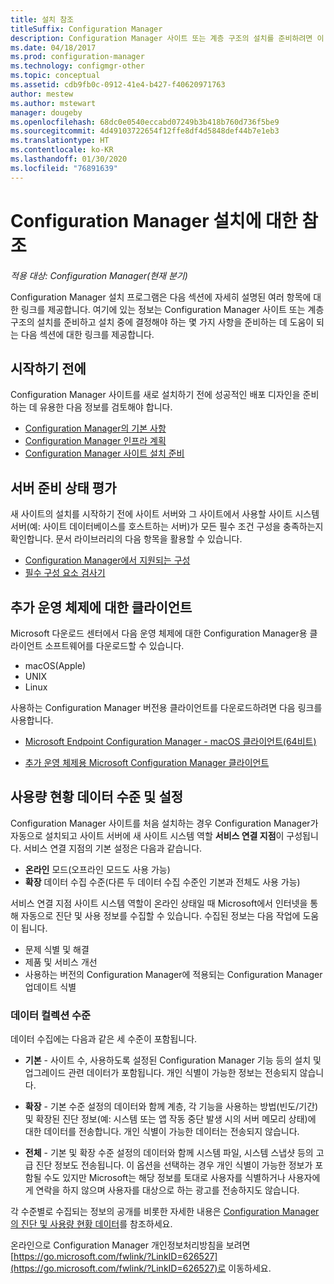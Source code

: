 ```yaml
---
title: 설치 참조
titleSuffix: Configuration Manager
description: Configuration Manager 사이트 또는 계층 구조의 설치를 준비하려면 이 참조를 검토합니다.
ms.date: 04/18/2017
ms.prod: configuration-manager
ms.technology: configmgr-other
ms.topic: conceptual
ms.assetid: cdb9fb0c-0912-41e4-b427-f40620971763
author: mestew
ms.author: mstewart
manager: dougeby
ms.openlocfilehash: 68dc0e0540eccabd07249b3b418b760d736f5be9
ms.sourcegitcommit: 4d49103722654f12ffe8df4d5848def44b7e1eb3
ms.translationtype: HT
ms.contentlocale: ko-KR
ms.lasthandoff: 01/30/2020
ms.locfileid: "76891639"
---
```

# <a name="reference-for-configuration-manager-setup"></a>Configuration Manager 설치에 대한 참조

*적용 대상: Configuration Manager(현재 분기)*

Configuration Manager 설치 프로그램은 다음 섹션에 자세히 설명된 여러 항목에 대한 링크를 제공합니다. 여기에 있는 정보는 Configuration Manager 사이트 또는 계층 구조의 설치를 준비하고 설치 중에 결정해야 하는 몇 가지 사항을 준비하는 데 도움이 되는 다음 섹션에 대한 링크를 제공합니다.  


##  <a name="bkmk_start"></a> 시작하기 전에  
Configuration Manager 사이트를 새로 설치하기 전에 성공적인 배포 디자인을 준비하는 데 유용한 다음 정보를 검토해야 합니다.  

-   [Configuration Manager의 기본 사항](../../../../core/understand/fundamentals.md)  
-   [Configuration Manager 인프라 계획](../../../plan-design/network/configure-firewalls-ports-domains.md)  
-   [Configuration Manager 사이트 설치 준비](prepare-to-install-sites.md)  

##  <a name="bkmk_assess"></a> 서버 준비 상태 평가  
새 사이트의 설치를 시작하기 전에 사이트 서버와 그 사이트에서 사용할 사이트 시스템 서버(예: 사이트 데이터베이스를 호스트하는 서버)가 모든 필수 조건 구성을 충족하는지 확인합니다. 문서 라이브러리의 다음 항목을 활용할 수 있습니다.  

-   [Configuration Manager에서 지원되는 구성](../../../../core/plan-design/configs/supported-configurations.md)  
-   [필수 구성 요소 검사기](prerequisite-checker.md)  

##  <a name="bkmk_Addclients"></a> 추가 운영 체제에 대한 클라이언트  
Microsoft 다운로드 센터에서 다음 운영 체제에 대한 Configuration Manager용 클라이언트 소프트웨어를 다운로드할 수 있습니다.  

- macOS(Apple)
- UNIX
- Linux

사용하는 Configuration Manager 버전용 클라이언트를 다운로드하려면 다음 링크를 사용합니다.  

- [Microsoft Endpoint Configuration Manager - macOS 클라이언트(64비트)](https://www.microsoft.com/download/details.aspx?id=100850)

- [추가 운영 체제용 Microsoft Configuration Manager 클라이언트](https://www.microsoft.com/download/details.aspx?id=47719)

##  <a name="bkmk_usage"></a> 사용량 현황 데이터 수준 및 설정  
Configuration Manager 사이트를 처음 설치하는 경우 Configuration Manager가 자동으로 설치되고 사이트 서버에 새 사이트 시스템 역할 **서비스 연결 지점**이 구성됩니다. 서비스 연결 지점의 기본 설정은 다음과 같습니다.  

-   **온라인** 모드(오프라인 모드도 사용 가능)  
-   **확장** 데이터 수집 수준(다른 두 데이터 수집 수준인 기본과 전체도 사용 가능)  

서비스 연결 지점 사이트 시스템 역할이 온라인 상태일 때 Microsoft에서 인터넷을 통해 자동으로 진단 및 사용 정보를 수집할 수 있습니다. 수집된 정보는 다음 작업에 도움이 됩니다.  

-   문제 식별 및 해결  
-   제품 및 서비스 개선  
-   사용하는 버전의 Configuration Manager에 적용되는 Configuration Manager 업데이트 식별  

### <a name="levels-of-data-collection"></a>데이터 컬렉션 수준  
데이터 수집에는 다음과 같은 세 수준이 포함됩니다.

-   **기본** - 사이트 수, 사용하도록 설정된 Configuration Manager 기능 등의 설치 및 업그레이드 관련 데이터가 포함됩니다. 개인 식별이 가능한 정보는 전송되지 않습니다.  

-   **확장** - 기본 수준 설정의 데이터와 함께 계층, 각 기능을 사용하는 방법(빈도/기간) 및 확장된 진단 정보(예: 시스템 또는 앱 작동 중단 발생 시의 서버 메모리 상태)에 대한 데이터를 전송합니다. 개인 식별이 가능한 데이터는 전송되지 않습니다.  

-   **전체** - 기본 및 확장 수준 설정의 데이터와 함께 시스템 파일, 시스템 스냅샷 등의 고급 진단 정보도 전송됩니다. 이 옵션을 선택하는 경우 개인 식별이 가능한 정보가 포함될 수도 있지만 Microsoft는 해당 정보를 토대로 사용자를 식별하거나 사용자에게 연락을 하지 않으며 사용자를 대상으로 하는 광고를 전송하지도 않습니다.  

각 수준별로 수집되는 정보의 공개를 비롯한 자세한 내용은 [Configuration Manager의 진단 및 사용량 현황 데이터](../../../../core/plan-design/diagnostics/diagnostics-and-usage-data.md)를 참조하세요.  

온라인으로 Configuration Manager 개인정보처리방침을 보려면 [https://go.microsoft.com/fwlink/?LinkID=626527](https://go.microsoft.com/fwlink/?LinkID=626527)로 이동하세요.
